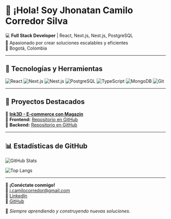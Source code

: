 # 👋 ¡Hola! Soy Jhonatan Camilo Corredor Silva

💻 **Full Stack Developer** | React, Next.js, Nest.js, PostgreSQL  
🚀 Apasionado por crear soluciones escalables y eficientes  
📌 Bogotá, Colombia  

---

## 🔧 Tecnologías y Herramientas

![React](https://img.shields.io/badge/-React-61DAFB?style=flat-square&logo=react&logoColor=white)
![Next.js](https://img.shields.io/badge/-Next.js-black?style=flat-square&logo=next.js&logoColor=white)
![Nest.js](https://img.shields.io/badge/-Nest.js-E0234E?style=flat-square&logo=nestjs&logoColor=white)
![PostgreSQL](https://img.shields.io/badge/-PostgreSQL-336791?style=flat-square&logo=postgresql&logoColor=white)
![TypeScript](https://img.shields.io/badge/-TypeScript-007ACC?style=flat-square&logo=typescript&logoColor=white)
![MongoDB](https://img.shields.io/badge/-MongoDB-47A248?style=flat-square&logo=mongodb&logoColor=white)
![Git](https://img.shields.io/badge/-Git-F05032?style=flat-square&logo=git&logoColor=white)

---

## 📌 Proyectos Destacados

🚀 **[Ink3D - E-commerce con Magazin](https://ink3d-tech-2-0.vercel.app/home)**  
📂 **Frontend:** [Repositorio en GitHub](https://github.com/Ink3d-tech/ink3d-tech-2.0)  
📂 **Backend:** [Repositorio en GitHub](https://github.com/Ink3d-tech/Project-INK3D-Back-)  

---

## 📊 Estadísticas de GitHub

![GitHub Stats](https://github-readme-stats.vercel.app/api?username=Camiloc7&show_icons=true&theme=radical)

![Top Langs](https://github-readme-stats.vercel.app/api/top-langs/?username=Camiloc7&layout=compact&theme=radical)

---

💬 **¡Conéctate conmigo!**  
📩 j.camilocorredor@gmail.com  
🔗 [LinkedIn](https://www.linkedin.com/in/jcamilocorredor)  
🔗 [GitHub](https://github.com/Camiloc7)  

🚀 _Siempre aprendiendo y construyendo nuevas soluciones._
